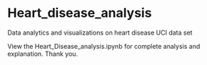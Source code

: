 # Heart_disease_analysis
Data analytics and visualizations on heart disease UCI data set

View the Heart_Disease_analysis.ipynb for complete analysis and explanation.
Thank you.
